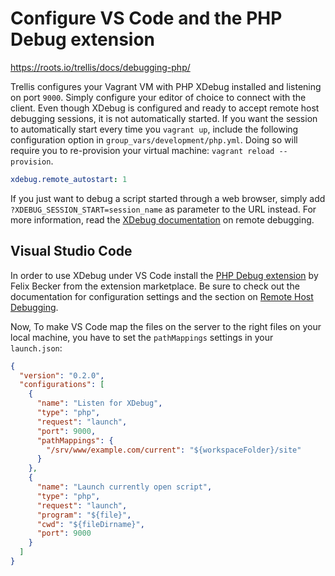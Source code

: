 # Configure VS Code and the PHP Debug extension

https://roots.io/trellis/docs/debugging-php/

Trellis configures your Vagrant VM with PHP XDebug installed and listening on port `9000`. Simply configure your editor of choice to connect with the client. Even though XDebug is configured and ready to accept remote host debugging sessions, it is not automatically started. If you want the session to automatically start every time you `vagrant up`, include the following configuration option in `group_vars/development/php.yml`. Doing so will require you to re-provision your virtual machine: `vagrant reload --provision`.

```yaml
xdebug.remote_autostart: 1
```

If you just want to debug a script started through a web browser, simply add `?XDEBUG_SESSION_START=session_name` as parameter to the URL instead. For more information, read the [XDebug documentation](https://xdebug.org/docs/remote) on remote debugging.

## Visual Studio Code

In order to use XDebug under VS Code install the [PHP Debug extension](https://marketplace.visualstudio.com/items?itemName=felixfbecker.php-debug) by Felix Becker from the extension marketplace. Be sure to check out the documentation for configuration settings and the section on [Remote Host Debugging](https://marketplace.visualstudio.com/items?itemName=felixfbecker.php-debug#remote-host-debugging).

Now, To make VS Code map the files on the server to the right files on your local machine, you have to set the `pathMappings` settings in your `launch.json`:

```json
{
  "version": "0.2.0",
  "configurations": [
    {
      "name": "Listen for XDebug",
      "type": "php",
      "request": "launch",
      "port": 9000,
      "pathMappings": {
        "/srv/www/example.com/current": "${workspaceFolder}/site"
      }
    },
    {
      "name": "Launch currently open script",
      "type": "php",
      "request": "launch",
      "program": "${file}",
      "cwd": "${fileDirname}",
      "port": 9000
    }
  ]
}
```
